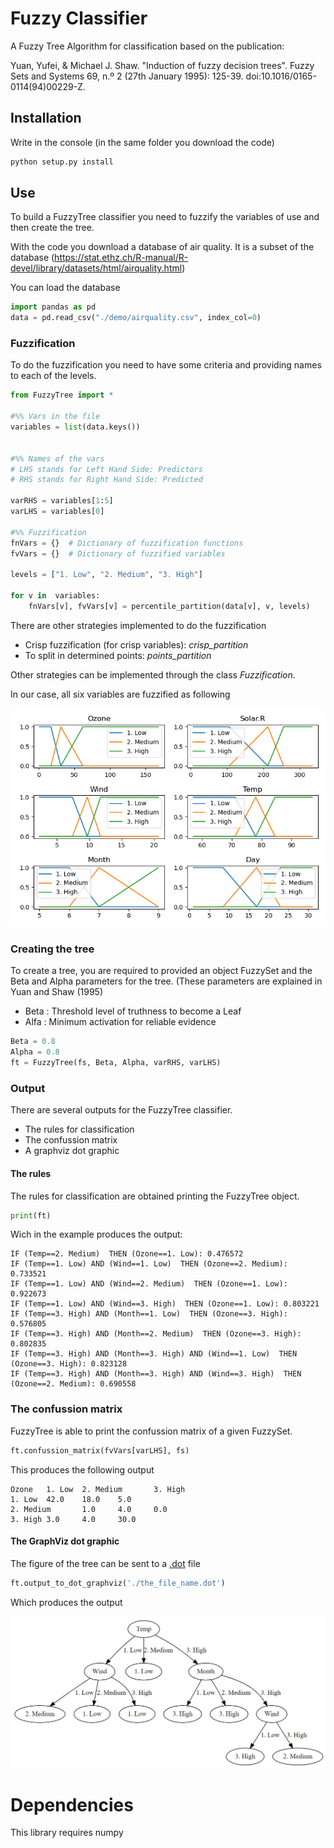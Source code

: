 # Fuzzy Classifier

A Fuzzy Tree Algorithm for classification based on the publication:

Yuan, Yufei, & Michael J. Shaw. "Induction of fuzzy decision trees". Fuzzy Sets and Systems 69, n.º 2 (27th January 1995): 125-39. doi:10.1016/0165-0114(94)00229-Z.

## Installation

Write in the console (in the same folder you download the code)

```python
python setup.py install
```

## Use

To build a FuzzyTree classifier you need to fuzzify the variables of use and then create the tree.

With the code you download a database of air quality. It is a subset of the database (<https://stat.ethz.ch/R-manual/R-devel/library/datasets/html/airquality.html>)

You can load the database
```python
import pandas as pd
data = pd.read_csv("./demo/airquality.csv", index_col=0)
```

### Fuzzification

To do the fuzzification you need to have some criteria and providing names to each of the levels.

```python
from FuzzyTree import *

#%% Vars in the file
variables = list(data.keys())


#%% Names of the vars
# LHS stands for Left Hand Side: Predictors
# RHS stands for Right Hand Side: Predicted

varRHS = variables[1:5]
varLHS = variables[0]

#%% Fuzzification
fnVars = {}  # Dictionary of fuzzification functions
fvVars = {}  # Dictionary of fuzzified variables

levels = ["1. Low", "2. Medium", "3. High"]

for v in  variables:
    fnVars[v], fvVars[v] = percentile_partition(data[v], v, levels)
```

There are other strategies implemented to do the fuzzification

* Crisp fuzzification (for crisp variables): *crisp_partition*
* To split in determined points: *points_partition*

Other strategies can be implemented through the class $Fuzzification$.

In our case, all six variables are fuzzified as following

![Fuzzified variables](./Media/fuzzyfied_variables.png)

### Creating the tree

To create a tree, you are required to provided an object FuzzySet and the Beta and Alpha parameters for the tree.
(These parameters are explained in Yuan and Shaw (1995)

* Beta : Threshold level of truthness to become a Leaf
* Alfa : Minimum activation for reliable evidence

```python
Beta = 0.8
Alpha = 0.8
ft = FuzzyTree(fs, Beta, Alpha, varRHS, varLHS)
```

### Output

There are several outputs for the FuzzyTree classifier.

* The rules for classification
* The confussion matrix
* A graphviz dot graphic

#### The rules

The rules for classification are obtained printing the FuzzyTree object.

```python
print(ft)
```

Wich in the example produces the output:

```
IF (Temp==2. Medium)  THEN (Ozone==1. Low): 0.476572
IF (Temp==1. Low) AND (Wind==1. Low)  THEN (Ozone==2. Medium): 0.733521
IF (Temp==1. Low) AND (Wind==2. Medium)  THEN (Ozone==1. Low): 0.922673
IF (Temp==1. Low) AND (Wind==3. High)  THEN (Ozone==1. Low): 0.803221
IF (Temp==3. High) AND (Month==1. Low)  THEN (Ozone==3. High): 0.576805
IF (Temp==3. High) AND (Month==2. Medium)  THEN (Ozone==3. High): 0.802835
IF (Temp==3. High) AND (Month==3. High) AND (Wind==1. Low)  THEN (Ozone==3. High): 0.823128
IF (Temp==3. High) AND (Month==3. High) AND (Wind==3. High)  THEN (Ozone==2. Medium): 0.690558
```


### The confussion matrix

FuzzyTree is able to print the confussion matrix of a given FuzzySet.

```python
ft.confussion_matrix(fvVars[varLHS], fs)
```

This produces the following output

```
Ozone   1. Low  2. Medium       3. High
1. Low  42.0    18.0    5.0
2. Medium       1.0     4.0     0.0
3. High 3.0     4.0     30.0
```


#### The GraphViz dot graphic

The figure of the tree can be sent to a [.dot](https://graphviz.org/doc/info/output.html#d:dot) file

```python
ft.output_to_dot_graphviz('./the_file_name.dot')
```

Which produces the output

![FuzzyTree drawing](./Media/FuzzyTree.PNG)



# Dependencies

This library requires numpy
